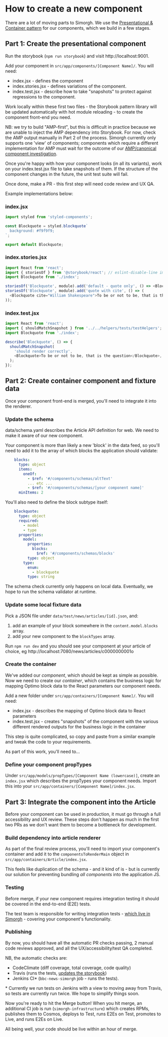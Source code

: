 # How to create a new component
There are a lot of moving parts to Simorgh. We use the [Presentational & Container pattern](https://medium.com/@dan_abramov/smart-and-dumb-components-7ca2f9a7c7d0) for our components, which we build in a few stages.

## Part 1: Create the presentational component
Run the storybook (`npm run storybook`) and visit http://localhost:9001.

Add your component in `src/app/components/[Component Name]/`. You will need:

* index.jsx - defines the component
* index.stories.jsx - defines variations of the component.
* index.test.jsx - describe how to take "snapshots" to protect against regressions to the component.

Work locally within these first two files - the Storybook pattern library will be updated automatically with hot module reloading - to create the component front-end you need.

NB: we try to build "AMP-first", but this is difficult in practice because we are unable to inject the AMP dependency into Storybook. For now, check the AMP output manually in Part 2 of the process. Simorgh currently only supports one 'view' of components; components which require a different implementation for AMP must wait for the outcome of our [AMP/canonical component investigation](https://github.com/BBC-News/simorgh/issues/884).

Once you're happy with how your component looks (in all its variants), work on your index.test.jsx file to take snapshots of them. If the structure of the component changes in the future, the unit test suite will fail.

Once done, make a PR - this first step will need code review and UX QA.

Example implementations below:

### index.jsx
```js
import styled from 'styled-components';

const Blockquote = styled.blockquote`
  background: #f9f9f9;
`;

export default Blockquote;
```

### index.stories.jsx
```js
import React from 'react';
import { storiesOf } from '@storybook/react'; // eslint-disable-line import/no-extraneous-dependencies
import Blockquote from './index';

storiesOf('Blockquote', module).add('default - quote only', () => <Blockquote>To be or not to be, that is the question</Blockquote>);
storiesOf('Blockquote', module).add('quote with cite', () => (
  <Blockquote cite="William Shakespeare">To be or not to be, that is the question</Blockquote>
));
```

### index.test.jsx
```js
import React from 'react';
import { shouldMatchSnapshot } from '../../helpers/tests/testHelpers';
import Blockquote from './index';

describe('Blockquote', () => {
  shouldMatchSnapshot(
    'should render correctly',
    <Blockquote>To be or not to be, that is the question</Blockquote>,
  );
});
```

## Part 2: Create container component and fixture data
Once your component front-end is merged, you'll need to integrate it into the renderer.

### Update the schema
data/schema.yaml describes the Article API definition for web. We need to make it aware of our new component.

Your component is more than likely a new 'block' in the data feed, so you'll need to add it to the array of which blocks the application should validate:

```yaml
    blocks:
      type: object
      items:
        oneOf:
          - $ref: '#/components/schemas/altText'
          ... etc ...
          - $ref: '#/components/schemas/[your component name]'
      minItems: 2
```

You'll also need to define the block subtype itself:

```yaml
    blockquote:
      type: object
      required:
        - model
        - type
      properties:
        model:
          properties:
            blocks:
              $ref: '#/components/schemas/blocks'
          type: object
        type:
          enum:
            - blockquote
          type: string
```

The schema check currently only happens on local data. Eventually, we hope to run the schema validator at runtime.

### Update some local fixture data
Pick a JSON file under `data/test/news/articles/[id].json`, and:

1) add an example of your block somewhere in the `content.model.blocks` array.
2) add your new component to the `blockTypes` array.

Run `npm run dev` and you should see your component at your article of choice, eg http://localhost:7080/news/articles/c0000000001o

### Create the container
We've added our _component_, which should be kept as simple as possible. Now we need to create our _container_, which contains the business logic for mapping Optimo block data to the React parameters our component needs.

Add a new folder under `src/app/containers/[Component Name]/`. You will need:

* index.jsx - describes the mapping of Optimo block data to React parameters
* index.test.jsx - creates "snapshots" of the component with the various different rendered outputs for the business logic in the container

This step is quite complicated, so copy and paste from a similar example and tweak the code to your requirements.

As part of this work, you'll need to...

### Define your component propTypes
Under `src/app/models/propTypes/[Component Name (lowercase)]`, create an `index.jsx` which describes the propTypes your component needs. Import this into your `src/app/containers/[Component Name]/index.jsx`.

## Part 3: Integrate the component into the Article
Before your component can be used in production, it must go through a full accessibility and UX review. These steps don't happen as much in the first two PRs as we don't want them to become a bottleneck for development.

### Build dependency into article renderer
As part of the final review process, you'll need to import your component's container and add it to the `componentsToRenderMain` object in `src/app/containers/Article/index.jsx`.

This feels like duplication of the schema - and it kind of is - but is currently our solution for preventing bundling _all components_ into the application JS.

### Testing
Before merge, if your new component requires integration testing it should be covered in the end-to-end (E2E) tests.

The test team is responsible for writing integration tests - [which live in Simorgh](https://github.com/BBC-News/simorgh/tree/latest/cypress) - covering your component's functionality.

### Publishing
By now, you should have all the automatic PR checks passing, 2 manual code reviews approved, and all the UX/accessibility/test QA completed.

NB, the automatic checks are:

* CodeClimate (diff coverage, total coverage, code quality)
* Travis (runs the tests, [updates the storybook](https://simorghstorybook.now.sh/))
* Jenkins CI* (`bbc-news-simorgh` job - runs the tests).

\* Currently we run tests on Jenkins with a view to moving away from Travis, so tests are currently run twice. We hope to simplify things soon.

Now you're ready to hit the Merge button! When you hit merge, an additional CI job is run (`simorgh-infrastructure`) which creates RPMs, publishes them to Cosmos, deploys to Test, runs E2Es on Test, promotes to Live, and runs E2Es on Live.

All being well, your code should be live within an hour of merge.
